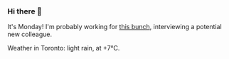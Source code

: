 ### Hi there :wave:

It's Monday! I'm probably working for [this bunch](https://github.com/kohofinancial), interviewing a potential new colleague.

Weather in Toronto: light rain, at +7°C.
